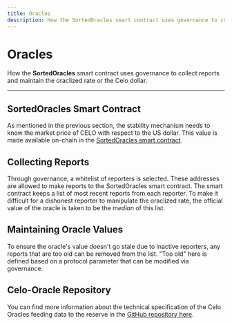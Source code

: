 ```yaml
---
title: Oracles
description: How the SortedOracles smart contract uses governance to collect reports and maintain the oraclized rate or the Celo dollar.
---
```

# Oracles

How the **SortedOracles** smart contract uses governance to collect reports and maintain the oraclized rate or the Celo dollar.

___

## SortedOracles Smart Contract

As mentioned in the previous section, the stability mechanism needs to know the market price of CELO with respect to the US dollar. This value is made available on-chain in the [SortedOracles smart contract](https://github.com/celo-org/celo-monorepo/blob/master/packages/protocol/contracts/stability/SortedOracles.sol).

## Collecting Reports

Through governance, a whitelist of reporters is selected. These addresses are allowed to make reports to the SortedOracles smart contract. The smart contract keeps a list of most recent reports from each reporter. To make it difficult for a dishonest reporter to manipulate the oraclized rate, the official value of the oracle is taken to be the _median_ of this list.

## Maintaining Oracle Values

To ensure the oracle's value doesn't go stale due to inactive reporters, any reports that are too old can be removed from the list. "Too old" here is defined based on a protocol parameter that can be modified via governance.

## Celo-Oracle Repository

You can find more information about the technical specification of the Celo Oracles feeding data to the reserve in the [GitHub repository here](https://github.com/celo-org/celo-oracle).
